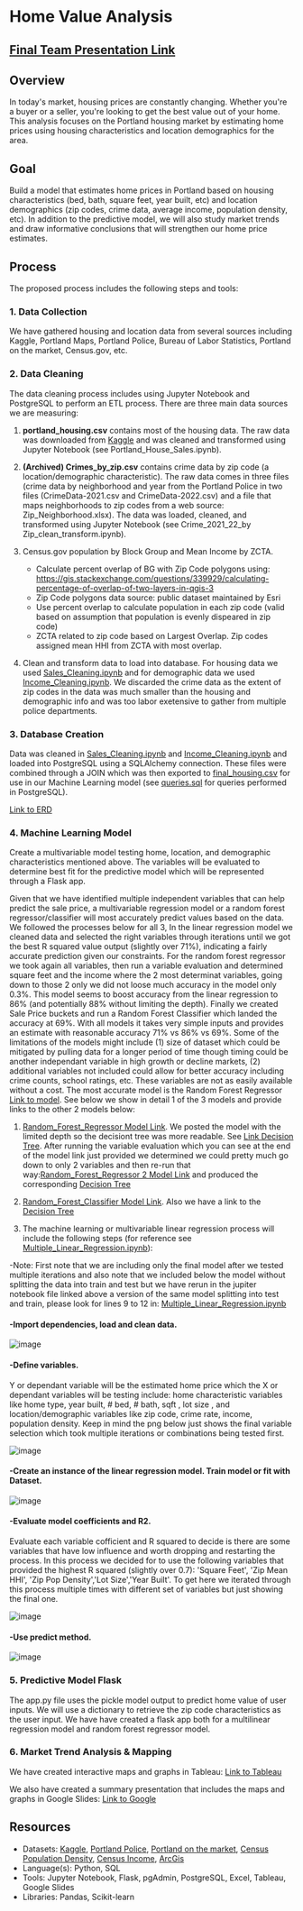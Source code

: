 # Home Value Analysis 

## [Final Team Presentation Link](https://docs.google.com/presentation/d/1AFogpP1hiIdtDXincCRe_QYIVq_nWw8owLANXub_sIY/edit#slide=id.g12ed9266f11_0_3045)

## Overview
In today's market, housing prices are constantly changing. Whether you're a buyer or a seller, you're looking to get the best value out of your home. This analysis focuses on the Portland housing market by estimating home prices using housing characteristics and location demographics for the area.

## Goal
Build a model that estimates home prices in Portland based on housing characteristics (bed, bath, square feet, year built, etc) and location demographics (zip codes, crime data, average income, population density, etc). In addition to the predictive model, we will also study market trends and draw informative conclusions that will strengthen our home price estimates.

## Process
The proposed process includes the following steps and tools:

### 1. Data Collection
We have gathered housing and location data from several sources including Kaggle, Portland Maps, Portland Police, Bureau of Labor Statistics, Portland on the market, Census.gov, etc.

### 2. Data Cleaning
The data cleaning process includes using Jupyter Notebook and PostgreSQL to perform an ETL process. There are three main data sources we are measuring:

1. **portland_housing.csv** contains most of the housing data. The raw data was downloaded from [Kaggle](https://www.kaggle.com/datasets/threnjen/portland-housing-prices-sales-jul-2020-jul-2021?select=portland_housing.csv) and was cleaned and transformed using Jupyter Notebook (see Portland_House_Sales.ipynb). 

2. **(Archived) Crimes_by_zip.csv** contains crime data by zip code (a location/demographic characteristic). The raw data comes in three files (crime data by neighborhood and year from the Portland Police in two files (CrimeData-2021.csv and CrimeData-2022.csv) and a file that maps neighborhoods to zip codes from a web source: Zip_Neighborhood.xlsx). The data was loaded, cleaned, and transformed using Jupyter Notebook (see Crime_2021_22_by Zip_clean_transform.ipynb). 

3. Census.gov population by Block Group and Mean Income by ZCTA.
    * Calculate percent overlap of BG with Zip Code polygons using:
    https://gis.stackexchange.com/questions/339929/calculating-percentage-of-overlap-of-two-layers-in-qgis-3
    * Zip Code polygons data source: public dataset maintained by Esri
    * Use percent overlap to calculate population in each zip code (valid based on assumption that population is evenly dispeared in zip code)
    * ZCTA related to zip code based on Largest Overlap. Zip codes assigned mean HHI from ZCTA with most overlap.

4. Clean and transform data to load into database. For housing data we used [Sales_Cleaning.ipynb](https://github.com/klcollins503/Data_Bootcamp_Final_Project/blob/main/Sales_Cleaning.ipynb) and for demographic data we used [Income_Cleaning.ipynb](https://github.com/klcollins503/Data_Bootcamp_Final_Project/blob/main/Income_Cleaning.ipynb). We discarded the crime data as the extent of zip codes in the data was much smaller than the housing and demographic info and was too labor exetensive to gather from multiple police departments.

### 3. Database Creation  
Data was cleaned in [Sales_Cleaning.ipynb](https://github.com/klcollins503/Data_Bootcamp_Final_Project/blob/main/Sales_Cleaning.ipynb) and [Income_Cleaning.ipynb](https://github.com/klcollins503/Data_Bootcamp_Final_Project/blob/main/Income_Cleaning.ipynb) and loaded into PostgreSQL using a SQLAlchemy connection. These files were combined through a JOIN which was then exported to [final_housing.csv](https://github.com/klcollins503/Data_Bootcamp_Final_Project/blob/main/Resources/final_housing.csv) for use in our Machine Learning model (see [queries.sql](https://github.com/klcollins503/Data_Bootcamp_Final_Project/blob/main/Queries/queries.sql) for queries performed in PostgreSQL).

[Link to ERD](https://github.com/klcollins503/Data_Bootcamp_Final_Project/blob/main/Resources/EntityRelationshipDiagram.png)

### 4. Machine Learning Model
Create a multivariable model testing home, location, and demographic characteristics mentioned above. The variables will be evaluated to determine best fit for the predictive model which will be represented through a Flask app.

Given that we have identified multiple independent variables that can help predict the sale price, a multivariable regression model or a random forest regressor/classifier will most accurately predict values based on the data. We followed the processes below for all 3, In the linear regression model we cleaned data and selected the right variables through iterations until we got the best R squared value output (slightly over 71%), indicating a fairly accurate prediction given our constraints. For the random forest regressor we took again all variables, then run a variable evaluation and determined square feet and the income where the 2 most determinat variables, going down to those 2 only we did not loose much accuracy in the model only 0.3%. This model seems to boost accuracy from the linear regression to 86% (and potentially 88% without limiting the depth). Finally we created Sale Price buckets and run a Random Forest Classifier which landed the accuracy at 69%. With all models it takes very simple inputs and provides an estimate with reasonable accuracy 71% vs 86% vs 69%. Some of the limitations of the models might include (1) size of dataset which could be mitigated by pulling data for a longer period of time though timing could be another independant variable in high growth or decline markets, (2) additional variables not included could allow for better accuracy including crime counts, school ratings, etc. These variables are not as easily available without a cost. The most accurate model is the Random Forest Regressor [Link to model](https://github.com/klcollins503/Data_Bootcamp_Final_Project/blob/main/Regressor_MaxDepth5.ipynb). See below we show in detail  1 of the 3 models and provide links to the other 2 models below:

1) [Random_Forest_Regressor Model Link](https://github.com/klcollins503/Data_Bootcamp_Final_Project/blob/main/Random_Forest_Regressor_MaxDepth5.ipynb). We posted the model with the limited depth so the decisiont tree was more readable. See [Link Decision Tree](https://github.com/klcollins503/Data_Bootcamp_Final_Project/blob/main/Resources/tree.png). After running the variable evaluation which you can see at the end of the model link just provided we determined we could pretty much go down to only 2 variables and then re-run that way:[Random_Forest_Regressor 2 Model Link](https://github.com/klcollins503/Data_Bootcamp_Final_Project/blob/main/Random_Forest_Regressor_forFlaskApp.ipynb) and produced the corresponding [Decision Tree](https://github.com/klcollins503/Data_Bootcamp_Final_Project/blob/main/Resources/tree3.png)

2) [Random_Forest_Classifier Model Link](https://github.com/klcollins503/Data_Bootcamp_Final_Project/blob/main/Random_Forest_Classifier.ipynb). Also we have a link to the [Decision Tree](https://github.com/klcollins503/Data_Bootcamp_Final_Project/blob/main/Resources/tree2.png)

3) The machine learning or multivariable linear regression process will include the following steps (for reference see [Multiple_Linear_Regression.ipynb](https://github.com/klcollins503/Data_Bootcamp_Final_Project/blob/main/Multiple_Linear_Regression.ipynb)):

-Note: First note that we are including only the final model after we tested multiple iterations and also note that we included below the model without splitting the data into train and test but we have rerun in the jupiter notebook file linked above a version of the same model splitting into test and train, please look for lines 9 to 12 in: [Multiple_Linear_Regression.ipynb](https://github.com/klcollins503/Data_Bootcamp_Final_Project/blob/main/Multiple_Linear_Regression.ipynb)

#### -Import dependencies, load and clean data.

![image](https://user-images.githubusercontent.com/96096924/169199304-36107437-9051-490c-a5e4-cff6c909f17d.png)


#### -Define variables.
Y or dependant variable will be the estimated home price which the X or dependant variables will be testing include: home characteristic variables like home type, year built, # bed, # bath, sqft , lot size , and location/demographic variables like zip code, crime rate, income, population density. Keep in mind the png below just shows the final variable selection which took multiple iterations or combinations being tested first.

![image](https://user-images.githubusercontent.com/96096924/169943000-462de40b-bfd9-4ee5-be5d-2b8c86f77017.png)

#### -Create an instance of the linear regression model. Train model or fit with Dataset.

![image](https://user-images.githubusercontent.com/96096924/169199488-da33daf8-138e-45ba-9b98-232624574c3e.png)

#### -Evaluate model coefficients and R2.
Evaluate each variable cofficient and R squared to decide is there are some variables that have low influence and worth dropping and restarting the process. In this process we decided for to use the following variables that provided the highest R squared (slightly over 0.7): 'Square Feet', 'Zip Mean HHI', 'Zip Pop Density','Lot Size','Year Built'. To get here we iterated through this process multiple times with different set of variables but just showing the final one.

![image](https://user-images.githubusercontent.com/96096924/169199597-d4a8719f-3301-415e-b9f5-bbb55d0d1850.png)


#### -Use predict method.

![image](https://user-images.githubusercontent.com/96096924/169199790-12ded49d-38fd-4c88-9fcf-28bb979897ad.png)

### 5. Predictive Model Flask 

The app.py file uses the pickle model output to predict home value of user inputs. We will use a dictionary to retrieve the zip code characteristics as the user input. We have have created a flask app both for a multilinear regression model and random forest regressor model.  

### 6. Market Trend Analysis & Mapping

We have created interactive maps and graphs in Tableau: [Link to Tableau](https://public.tableau.com/app/profile/christopher.snead/viz/FinalProject_16533639673560/PortlandHousing?publish=yes)

We also have created a summary presentation that includes the maps and graphs in Google Slides: [Link to Google](https://docs.google.com/presentation/d/1AFogpP1hiIdtDXincCRe_QYIVq_nWw8owLANXub_sIY/edit?usp=sharing)

## Resources
- Datasets: [Kaggle](https://www.kaggle.com/datasets/threnjen/portland-housing-prices-sales-jul-2020-jul-2021?select=portland_housing.csv), [Portland Police](https://www.portlandoregon.gov/police/71978), [Portland on the market](https://www.portlandonthemarket.com/), [Census Population Density](https://data.census.gov/cedsci/table?q=B01003&g=0400000US41%241500000&tid=ACSDT5Y2020.B01003), [Census Income](https://data.census.gov/cedsci/table?q=income&g=0400000US41%241500000&tid=ACSDT5Y2020.B19001), [ArcGis](https://www.arcgis.com/home/item.html?id=8d2012a2016e484dafaac0451f9aea24)
- Language(s): Python, SQL
- Tools: Jupyter Notebook, Flask, pgAdmin, PostgreSQL, Excel, Tableau, Google Slides
- Libraries: Pandas, Scikit-learn
